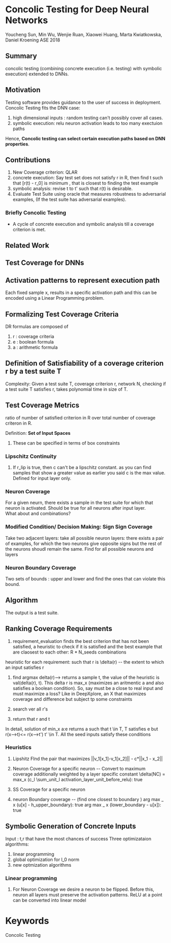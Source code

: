 # Concolic Testing for Deep Neural Networks
Youcheng Sun, Min Wu, Wenjie Ruan, Xiaowei Huang, Marta Kwiatkowska, Daniel Kroening
ASE 2018
## Summary 
concolic testing (combining concrete execution (i.e. testing) with
symbolic execution) extended to DNNs. 
## Motivation
Testing software provides guidance to the user of success in deployment. 
Concolic Testing fits the DNN case:
1. high dimensional inputs : random testing can't possibly cover all cases. 
2. symbolic execution: relu neuron activation leads to too many exectuion paths

Hence, **Concolic testing can select certain execution paths based on DNN properties**. 




## Contributions
1. New Coverage criterion: QLAR
2. concrete execution: Say test set does not satisfy r in R, then find t such that [r(t) - r_0] is minimum , that is closest to finding the test example
3. symbolic analysis: revise t to t' such that r(t) is desirable. 
4. Evaluate Test Suite using oracle that measures robustness to adversarial examples, (If the test suite has adversarial examples).

### Briefly Concolic Testing
- A cycle of concrete execution and symbolic analysis till a coverage criterion is met. 



## Related Work

## Test Coverage for DNNs
## Activation patterns to represent execution path 
Each fixed sample x, results in a specific activation path and this can be encoded using a Linear Programming problem. 
## Formalizing Test Coverage Criteria
DR formulas are composed of 
1. r : coverage criteria
2. e : boolean formula
3. a : arithmetic formula 

## Definition of Satisfiability of a coverage criterion r by a test suite T
Complexity: Given a test suite T, coverage criterion r, network N, checking if a test suite T satisfies r, takes polynomial time in size of T. 

## Test Coverage Metrics
ratio of number of satisfied criterion in R over total number of coverage criteron in R. 

Definition:
__Set of Input Spaces__
1. These can be specified in terms of box constraints


### Lipschitz Continuity
1. If r_lip is true, then c can't be a lipschitz constant. as you can find samples that show a greater value as earlier you said c is the max value. 
Defined for input layer only. 
### Neuron Coverage
For a given neurn, there exists a sample in the test suite for which that neuron is activated. Should be true for all neurons after input layer.  
What about and combinations?
### Modified Condition/ Decision Making: Sign Sign Coverage 
Take two adjacent layers:
take all possible neuron layers:
there exists a pair of examples, for which the two neurons give opposite signs but the rest of the neurons shoudl remain the same. Find for all possible neurons and layers 
### Neuron Boundary Coverage
Two sets of bounds : upper and lower and find the ones that can violate this bound. 

## Algorithm 
The output is a test suite. 

## Ranking Coverage Requirements 
1. requirement_evaluation finds the best criterion that has not been satisfied, a heuristic to check if it is satisfied and the best example that are claosest to each other: R * N_seeds combinations 

heuristic for each requirement: such that r is \delta(r) -- the extent to which an input satisfies r
1. find argmax delta(r)--> returns a sample t, the value of the heuristic is val(delta(r), t). This delta r is max_x (maximizes an aritmentic a and also satisfies a boolean condition). So, say must be a close to real input and must maximize a loss? Like in DeepXplore, an X that maximizes coverage and difference but subject tp some constraints 


2. search ver all r's 
3. return that r and t 

In detail, solution of min_x a:e returns a such that t \in T, T satisfies e but r(x-->t)<= r(x-->t') t' \in T. All the seed inputs satisfy these conditions

### Heuristics 
1. Lipshitz
FInd the pair that maximizes 
||v_1[x_1]-v_1[x_2]|| - c*||x_1 - x_2||
2. Neuron Coverage for a specific neuron
-- Convert to maximum coverage additionally weighted by a layer specific constant 
\delta(NC) = max_x (c_l \sum_unit_l activation_layer_unit_before_relu): true 


3. SS Coverage for a specific neuron

4. neuron Boundary coverage -- (find one closest to boundary )
arg max _ x (u[x] -  h_upper_boundary): true 
arg max _ x (lower_boundary -  u[x]): true 



## Symbolic Generation of Concrete Inputs 
Input : t,r that have the most chances of success
Three optimizataion algorithms:
1. linear programming
2. global optimization for l_0 norm
3. new optmization algorithms 



### Linear programming
1. For Neuron Coverage we desire a neuron to be flipped. Before this, neuron all layers must preserve the activation patterns. 
ReLU at a point can be converted into linear model 




# Keywords
Concolic Testing

